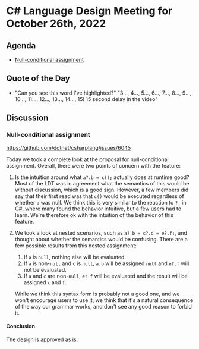 # C# Language Design Meeting for October 26th, 2022

## Agenda

- [Null-conditional assignment](#null-conditional-assignment)

## Quote of the Day

- "Can you see this word I've highlighted?" "3..., 4..., 5..., 6..., 7..., 8..., 9..., 10..., 11..., 12..., 13..., 14..., 15! 15 second delay in the video"

## Discussion

### Null-conditional assignment

https://github.com/dotnet/csharplang/issues/6045

Today we took a complete look at the proposal for null-conditional assignment. Overall, there were two points of concern with the feature:

1. Is the intuition around what `a?.b = c();` actually does at runtime good? Most of the LDT was in agreement what the semantics of this would be without
   discussion, which is a good sign. However, a few members did say that their first read was that `c()` would be executed regardless of whether `a` was null.
   We think this is very similar to the reaction to `?.` in C#, where many found the behavior intuitive, but a few users had to learn. We're therefore ok with
   the intuition of the behavior of this feature.
2. We took a look at nested scenarios, such as `a?.b = c?.d = e?.f;`, and thought about whether the semantics would be confusing. There are a few possible
   results from this nested assignment:
    1. If `a` is `null`, nothing else will be evaluated.
    2. If `a` is non-`null` and `c` is `null`, `a.b` will be assigned `null` and `e?.f` will not be evaluated.
    3. If `a` and `c` are non-`null`, `e?.f` will be evaluated and the result will be assigned `c` and `f`.

   While we think this syntax form is probably not a good one, and we won't encourage users to use it, we think that it's a natural consequence of the way our
   grammar works, and don't see any good reason to forbid it.

#### Conclusion

The design is approved as is.
